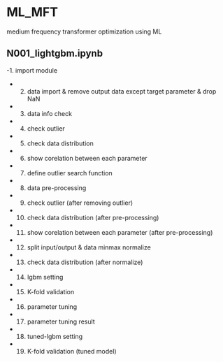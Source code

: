 # ML_MFT
medium frequency transformer optimization using ML

## N001_lightgbm.ipynb
-1. import module
- 2. data import & remove output data except target parameter & drop NaN
- 3. data info check
- 4. check outlier
- 5. check data distribution
- 6. show corelation between each parameter
- 7. define outlier search function
- 8. data pre-processing
- 9. check outlier (after removing outlier)
- 10. check data distribution (after pre-processing)
- 11. show corelation between each parameter (after pre-processing)
- 12. split input/output & data minmax normalize
- 13. check data distribution (after normalize)
- 14. lgbm setting
- 15. K-fold validation
- 16. parameter tuning
- 17. parameter tuning result
- 18. tuned-lgbm setting
- 19. K-fold validation (tuned model)

